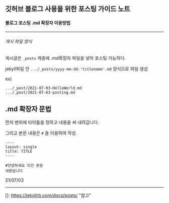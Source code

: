 ## **깃허브 블로그 사용을 위한 포스팅 가이드 노트**



#### 블로그 포스팅 .md 확장자 이용방법

----

###### 게시 파일 양식



게시글은 `_posts` 계층에 .md확장자 파일을 넣어 포스팅 가능하다.



jekyll파일 안 `.../_posts/yyyy-mm-dd-'titlename'.md` 양식으로 파일 생성

ex)

```
.../_post/2021-07-03-HelloWorld.md
.../_post/2021-07-03-posting.md
```



## .md 확장자 문법

먼저 맨위에 타이틀을 정하고 내용을 써 내려갑니다.



그리고 본문 내용은 `#` 을 이용하여 작성.

```
----
layout: single
title: TITLE
----

#안녕하세요 이건 본문
내용입니다
```



21/07/03

---

[]: https://jekyllrb.com/docs/posts/	"참고"

